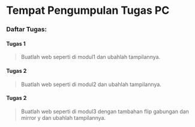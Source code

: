 # Tempat Pengumpulan Tugas PC

### Daftar Tugas:

#### Tugas 1 
> Buatlah web seperti di modul1 dan ubahlah tampilannya.

#### Tugas 2
> Buatlah web seperti di modul2 dan ubahlah tampilannya.

#### Tugas 2
> Buatlah web seperti di modul3 dengan tambahan flip gabungan dan mirror y dan ubahlah tampilannya.